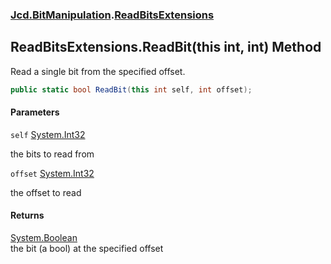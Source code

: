 ### [Jcd.BitManipulation](Jcd.BitManipulation.md 'Jcd.BitManipulation').[ReadBitsExtensions](Jcd.BitManipulation.ReadBitsExtensions.md 'Jcd.BitManipulation.ReadBitsExtensions')

## ReadBitsExtensions.ReadBit(this int, int) Method

Read a single bit from the specified offset.

```csharp
public static bool ReadBit(this int self, int offset);
```
#### Parameters

<a name='Jcd.BitManipulation.ReadBitsExtensions.ReadBit(thisint,int).self'></a>

`self` [System.Int32](https://docs.microsoft.com/en-us/dotnet/api/System.Int32 'System.Int32')

the bits to read from

<a name='Jcd.BitManipulation.ReadBitsExtensions.ReadBit(thisint,int).offset'></a>

`offset` [System.Int32](https://docs.microsoft.com/en-us/dotnet/api/System.Int32 'System.Int32')

the offset to read

#### Returns
[System.Boolean](https://docs.microsoft.com/en-us/dotnet/api/System.Boolean 'System.Boolean')  
the bit (a bool) at the specified offset